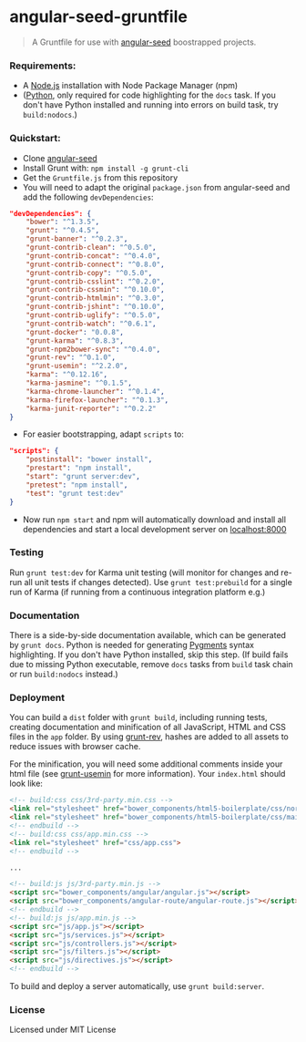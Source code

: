 angular-seed-gruntfile
======================

> A Gruntfile for use with [angular-seed](https://github.com/angular/angular-seed) boostrapped projects.

### Requirements:
- A [Node.js](http://nodejs.org/) installation with Node Package Manager (npm)
- ([Python](https://www.python.org/), only required for code highlighting for the `docs` task. If you don't have Python installed and running into errors on build task, try `build:nodocs`.)

### Quickstart:
- Clone [angular-seed](https://github.com/angular/angular-seed)
- Install Grunt with: `npm install -g grunt-cli`
- Get the `Gruntfile.js` from this repository
- You will need to adapt the original `package.json` from angular-seed and add the following `devDependencies`:
```json
"devDependencies": {
    "bower": "^1.3.5",
    "grunt": "^0.4.5",
    "grunt-banner": "^0.2.3",
    "grunt-contrib-clean": "^0.5.0",
    "grunt-contrib-concat": "^0.4.0",
    "grunt-contrib-connect": "^0.8.0",
    "grunt-contrib-copy": "^0.5.0",
    "grunt-contrib-csslint": "^0.2.0",
    "grunt-contrib-cssmin": "^0.10.0",
    "grunt-contrib-htmlmin": "^0.3.0",
    "grunt-contrib-jshint": "^0.10.0",
    "grunt-contrib-uglify": "^0.5.0",
    "grunt-contrib-watch": "^0.6.1",
    "grunt-docker": "0.0.8",
    "grunt-karma": "^0.8.3",
    "grunt-npm2bower-sync": "^0.4.0",
    "grunt-rev": "^0.1.0",
    "grunt-usemin": "^2.2.0",
    "karma": "^0.12.16",
    "karma-jasmine": "^0.1.5",
    "karma-chrome-launcher": "^0.1.4",
    "karma-firefox-launcher": "^0.1.3",
    "karma-junit-reporter": "^0.2.2"
}
```
- For easier bootstrapping, adapt `scripts` to:
```json
"scripts": {
    "postinstall": "bower install",
    "prestart": "npm install",
    "start": "grunt server:dev",
    "pretest": "npm install",
    "test": "grunt test:dev"
}
```
- Now run `npm start` and npm will automatically download and install all dependencies and start a local development server on [localhost:8000](http://localhost:8000)

### Testing
Run `grunt test:dev` for Karma unit testing (will monitor for changes and re-run all unit tests if changes detected). Use `grunt test:prebuild` for a single run of Karma (if running from a continuous integration platform e.g.)

### Documentation
There is a side-by-side documentation available, which can be generated by `grunt docs`. Python is needed for generating [Pygments](http://pygments.org/) syntax highlighting. If you don't have Python installed, skip this step. (If build fails due to missing Python executable, remove `docs` tasks from `build` task chain or run `build:nodocs` instead.)

### Deployment
You can build a `dist` folder with `grunt build`, including running tests, creating documentation and minification of all JavaScript, HTML and CSS files in the `app` folder. By using [grunt-rev](https://github.com/cbas/grunt-rev), hashes are added to all assets to reduce issues with browser cache.

For the minification, you will need some additional comments inside your html file (see [grunt-usemin](https://github.com/yeoman/grunt-usemin) for more information). Your `index.html` should look like:

```html
<!-- build:css css/3rd-party.min.css -->
<link rel="stylesheet" href="bower_components/html5-boilerplate/css/normalize.css">
<link rel="stylesheet" href="bower_components/html5-boilerplate/css/main.css">
<!-- endbuild -->
<!-- build:css css/app.min.css -->
<link rel="stylesheet" href="css/app.css">
<!-- endbuild -->

...

<!-- build:js js/3rd-party.min.js -->
<script src="bower_components/angular/angular.js"></script>
<script src="bower_components/angular-route/angular-route.js"></script>
<!-- endbuild -->
<!-- build:js js/app.min.js -->
<script src="js/app.js"></script>
<script src="js/services.js"></script>
<script src="js/controllers.js"></script>
<script src="js/filters.js"></script>
<script src="js/directives.js"></script>
<!-- endbuild -->
```

To build and deploy a server automatically, use `grunt build:server`.

### License
Licensed under MIT License